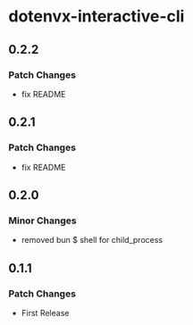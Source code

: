 # dotenvx-interactive-cli

## 0.2.2

### Patch Changes

- fix README

## 0.2.1

### Patch Changes

- fix README

## 0.2.0

### Minor Changes

- removed bun $ shell for child_process

## 0.1.1

### Patch Changes

- First Release
